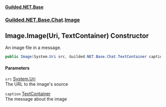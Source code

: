 
#### [Guilded.NET.Base](index 'index')
### [Guilded.NET.Base.Chat](index#Guilded_NET_Base_Chat 'Guilded.NET.Base.Chat').[Image](Image 'Guilded.NET.Base.Chat.Image')
## Image.Image(Uri, TextContainer) Constructor
An image file in a message.  
```csharp
public Image(System.Uri src, Guilded.NET.Base.Chat.TextContainer caption);
```

#### Parameters
<a name='Guilded_NET_Base_Chat_Image_Image(System_Uri_Guilded_NET_Base_Chat_TextContainer)_src'></a>
`src` [System.Uri](https://docs.microsoft.com/en-us/dotnet/api/System.Uri 'System.Uri')  
The URL to the image's source
  
<a name='Guilded_NET_Base_Chat_Image_Image(System_Uri_Guilded_NET_Base_Chat_TextContainer)_caption'></a>
`caption` [TextContainer](TextContainer 'Guilded.NET.Base.Chat.TextContainer')  
The message about the image
  
